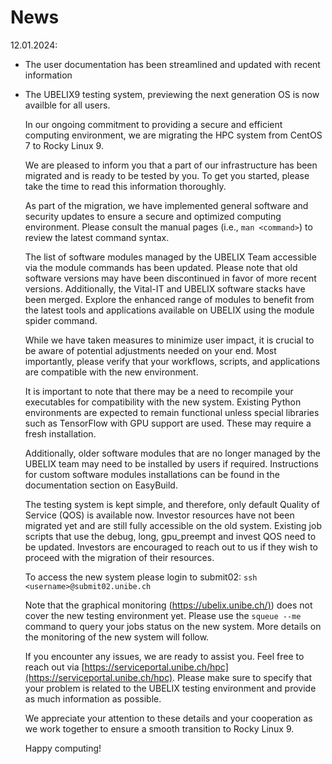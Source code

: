 # News

12.01.2024:

- The user documentation has been streamlined and updated with recent information
- The UBELIX9 testing system, previewing the next generation OS is now availble for all users.
  
    In our ongoing commitment to providing a secure and efficient computing environment, we are migrating the HPC system from CentOS 7 to Rocky Linux 9.  
  
    We are pleased to inform you that a part of our infrastructure has been migrated and is ready to be tested by you. To get you started, please take the time to read this information thoroughly. 
    
    As part of the migration, we have implemented general software and security updates to ensure a secure and optimized computing environment. Please consult the manual pages (i.e., `man <command>`) to review the latest command syntax. 
    
    The list of software modules managed by the UBELIX Team accessible via the module commands has been updated. Please note that old software versions may have been discontinued in favor of more recent versions. Additionally, the Vital-IT and UBELIX software stacks have been merged. Explore the enhanced range of modules to benefit from the latest tools and applications available on UBELIX using the module spider command. 
    
    While we have taken measures to minimize user impact, it is crucial to be aware of potential adjustments needed on your end. Most importantly, please verify that your workflows, scripts, and applications are compatible with the new environment.  
    
    It is important to note that there may be a need to recompile your executables for compatibility with the new system. Existing Python environments are expected to remain functional unless special libraries such as TensorFlow with GPU support are used. These may require a fresh installation. 
    
    Additionally, older software modules that are no longer managed by the UBELIX team may need to be installed by users if required. Instructions for custom software modules installations can be found in the documentation section on EasyBuild.  
    
    The testing system is kept simple, and therefore, only default Quality of Service (QOS) is available now. Investor resources have not been migrated yet and are still fully accessible on the old system. Existing job scripts that use the debug, long, gpu_preempt and invest QOS need to be updated. Investors are encouraged to reach out to us if they wish to proceed with the migration of their resources. 
    
    To access the new system please login to submit02: `ssh <username>@submit02.unibe.ch`
    
    Note that the graphical monitoring ([https://ubelix.unibe.ch/)](https://ubelix.unibe.ch/)) does not cover the new testing environment yet. Please use the `squeue --me` command to query your jobs status on the new system. More details on the monitoring of the new system will follow. 
    
    If you encounter any issues, we are ready to assist you. Feel free to reach out via [https://serviceportal.unibe.ch/hpc](https://serviceportal.unibe.ch/hpc). Please make sure to specify that your problem is related to the UBELIX testing environment and provide as much information as possible. 
    
    We appreciate your attention to these details and your cooperation as we work together to ensure a smooth transition to Rocky Linux 9.

    Happy computing!

